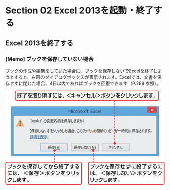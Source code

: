 # Section 02 Excel 2013を起動・終了する

## Excel 2013を終了する

### [Memo] ブックを保存していない場合

ブックの作成や編集をしていた場合に、ブックを保存しないでExcelを終了しようとすると、右図のダイアログボックスが表示されます。Excelでは、文書を保存せずに閉じた場合、4日以内であればブックを回復できます（P.289 参照）。

![](003.png)
